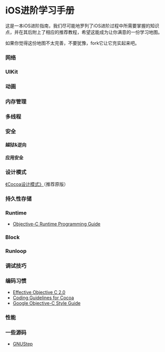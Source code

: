 # iOS进阶学习手册

这是一本iOS进阶指南，我们尽可能地罗列了iOS进阶过程中所需要掌握的知识点，并在其后附上了相应的推荐教程，希望这能成为让你满意的一份学习地图。

如果你觉得这份地图不太完善，不要犹豫，fork它让它充实起来吧。

### 网络

### UIKit

### 动画

### 内存管理

### 多线程

### 安全
#### 越狱&逆向
#### 应用安全

### 设计模式
[《Cocoa设计模式》](http://book.douban.com/subject/5323430/)（推荐原版）

### 持久性存储

### Runtime
* [Objective-C Runtime Programming Guide](https://developer.apple.com/library/mac/documentation/Cocoa/Conceptual/ObjCRuntimeGuide/Introduction/Introduction.html)

### Block

### Runloop

### 调试技巧

### 编码习惯
* [Effective Objective C 2.0](http://book.douban.com/subject/25829244/)
* [Coding Guidelines for Cocoa](https://developer.apple.com/library/mac/documentation/Cocoa/Conceptual/CodingGuidelines/CodingGuidelines.html)
* [Google Objective-C Style Guide](http://google-styleguide.googlecode.com/svn/trunk/objcguide.xml)

### 性能

### 一些源码
* [GNUStep](http://www.gnustep.org/)


